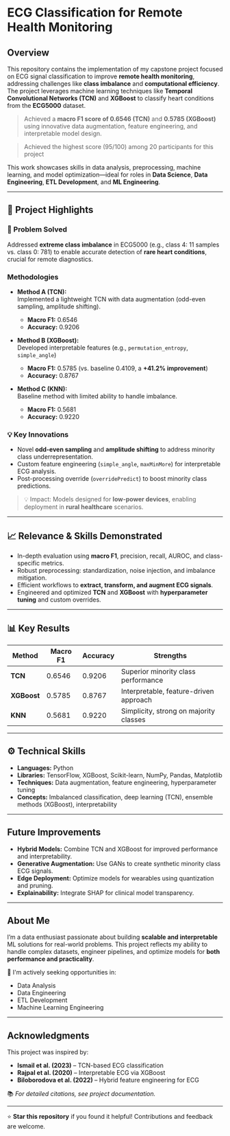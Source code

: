 # ECG Classification for Remote Health Monitoring

## Overview

This repository contains the implementation of my capstone project focused on ECG signal classification to improve **remote health monitoring**, addressing challenges like **class imbalance** and **computational efficiency**. The project leverages machine learning techniques like **Temporal Convolutional Networks (TCN)** and **XGBoost** to classify heart conditions from the **ECG5000** dataset.

> Achieved a **macro F1 score of 0.6546 (TCN)** and **0.5785 (XGBoost)** using innovative data augmentation, feature engineering, and interpretable model design.

> Achieved the highest score (95/100) among 20 participants for this project

This work showcases skills in data analysis, preprocessing, machine learning, and model optimization—ideal for roles in **Data Science**, **Data Engineering**, **ETL Development**, and **ML Engineering**.

---

## 🚩 Project Highlights

### 🔧 Problem Solved
Addressed **extreme class imbalance** in ECG5000 (e.g., class 4: 11 samples vs. class 0: 781) to enable accurate detection of **rare heart conditions**, crucial for remote diagnostics.

### Methodologies

- **Method A (TCN):**  
  Implemented a lightweight TCN with data augmentation (odd-even sampling, amplitude shifting).  
  - **Macro F1:** 0.6546  
  - **Accuracy:** 0.9206  

- **Method B (XGBoost):**  
  Developed interpretable features (e.g., `permutation_entropy`, `simple_angle`)  
  - **Macro F1:** 0.5785 (vs. baseline 0.4109, a **+41.2% improvement**)  
  - **Accuracy:** 0.8767  

- **Method C (KNN):**  
  Baseline method with limited ability to handle imbalance.  
  - **Macro F1:** 0.5681  
  - **Accuracy:** 0.9220  

### 💡 Key Innovations

- Novel **odd-even sampling** and **amplitude shifting** to address minority class underrepresentation.
- Custom feature engineering (`simple_angle`, `maxMinMore`) for interpretable ECG analysis.
- Post-processing override (`overridePredict`) to boost minority class predictions.

> 💡 Impact: Models designed for **low-power devices**, enabling deployment in **rural healthcare** scenarios.

---

## 📈 Relevance & Skills Demonstrated

- In-depth evaluation using **macro F1**, precision, recall, AUROC, and class-specific metrics.
- Robust preprocessing: standardization, noise injection, and imbalance mitigation.
- Efficient workflows to **extract, transform, and augment ECG signals**.
- Engineered and optimized **TCN** and **XGBoost** with **hyperparameter tuning** and custom overrides.

---

## 📊 Key Results

| Method       | Macro F1 | Accuracy | Strengths                                |
|--------------|----------|----------|------------------------------------------|
| **TCN**      | 0.6546   | 0.9206   | Superior minority class performance      |
| **XGBoost**  | 0.5785   | 0.8767   | Interpretable, feature-driven approach   |
| **KNN**      | 0.5681   | 0.9220   | Simplicity, strong on majority classes   |



---

## ⚙️ Technical Skills

- **Languages:** Python  
- **Libraries:** TensorFlow, XGBoost, Scikit-learn, NumPy, Pandas, Matplotlib  
- **Techniques:** Data augmentation, feature engineering, hyperparameter tuning  
- **Concepts:** Imbalanced classification, deep learning (TCN), ensemble methods (XGBoost), interpretability

---

## Future Improvements

- **Hybrid Models:** Combine TCN and XGBoost for improved performance and interpretability.
- **Generative Augmentation:** Use GANs to create synthetic minority class ECG signals.
- **Edge Deployment:** Optimize models for wearables using quantization and pruning.
- **Explainability:** Integrate SHAP for clinical model transparency.

---

## About Me

I’m a data enthusiast passionate about building **scalable and interpretable** ML solutions for real-world problems. This project reflects my ability to handle complex datasets, engineer pipelines, and optimize models for **both performance and practicality**.

📌 I'm actively seeking opportunities in:
- Data Analysis  
- Data Engineering  
- ETL Development  
- Machine Learning Engineering

---

## Acknowledgments

This project was inspired by:

- **Ismail et al. (2023)** – TCN-based ECG classification  
- **Rajpal et al. (2020)** – Interpretable ECG via XGBoost  
- **Biloborodova et al. (2022)** – Hybrid feature engineering for ECG  

📚 *For detailed citations, see project documentation.*

---

⭐ **Star this repository** if you found it helpful! Contributions and feedback are welcome.
